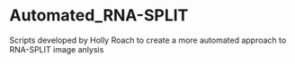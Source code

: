 # Automated_RNA-SPLIT
 Scripts developed by Holly Roach to create a more automated approach to RNA-SPLIT image anlysis
